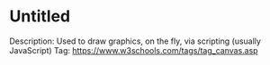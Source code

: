 # Untitled

Description: Used to draw graphics, on the fly, via scripting (usually JavaScript)
Tag: https://www.w3schools.com/tags/tag_canvas.asp